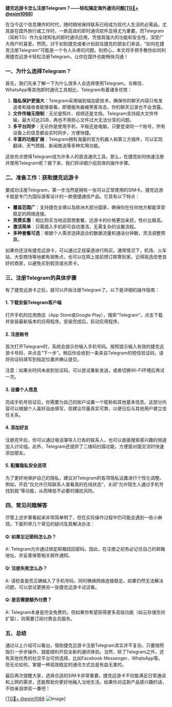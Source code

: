 **捷克远游卡怎么注册Telegram？——轻松搞定海外通讯问题[[TG💪+ @esim1088](https://t.me/s/esim1088)]**

在当今这个信息爆炸的时代，随时随地保持联系已经成为现代人生活的必需品。尤其是在国外旅行或工作时，一款高效的即时通讯软件显得尤为重要。而Telegram（简称TG）作为全球知名的即时通讯应用，凭借其强大的功能和安全性，深受广大用户的喜爱。然而，对于初到捷克或者计划前往捷克的朋友们来说，“如何在捷克注册Telegram”可能是一个令人头疼的问题。别担心，本文将手把手教你如何利用捷克远游卡轻松注册Telegram，让你在国外也能畅快沟通！

### 一、为什么选择Telegram？

首先，我们先来了解一下为什么很多人会选择使用Telegram。与微信、WhatsApp等其他即时通讯工具相比，Telegram有着诸多优势：

1. **隐私保护更强大**：Telegram采用端到端加密技术，确保你的聊天内容只有发送者和接收者能够查看，即便服务器被黑客攻击，你的聊天记录也不会泄露。
2. **文件传输无限制**：无论是照片、视频还是文档，Telegram支持超大文件传输，最大可达2GB，再也不用担心文件过大无法分享的问题。
3. **多平台同步**：无论你是使用手机、平板还是电脑，只要登录同一个账号，所有设备上的信息都会实时同步，方便快捷。
4. **丰富的功能扩展**：Telegram拥有海量的官方机器人和第三方插件，可以实现翻译、天气预报、新闻推送等多种实用功能。

这些优点使得Telegram成为许多人的首选通讯工具。那么，在捷克如何快速注册并使用Telegram呢？接下来，我们将详细介绍具体的操作步骤。

### 二、准备工作：获取捷克远游卡

要成功注册Telegram，第一步当然是拥有一张可以正常使用的SIM卡。捷克远游卡就是专门为国际游客设计的一款便捷通信产品。它具有以下特点：

- **覆盖范围广**：支持捷克全境以及欧洲大部分国家，确保你在任何地方都能享受稳定的网络连接。
- **资费实惠**：相比购买当地运营商套餐，远游卡的价格更加亲民，性价比极高。
- **激活简单**：只需插入手机即可自动激活，无需复杂的设置流程。
- **多种套餐可选**：根据个人需求选择适合的数据流量和通话分钟数，灵活调整预算。

如果你还没有捷克远游卡，可以通过正规渠道进行购买。通常情况下，机场、火车站、大型商场等地都有销售点，也可以在网上提前预订邮寄到家。记得挑选信誉良好的商家，以避免买到假货或劣质卡。

### 三、注册Telegram的具体步骤

有了捷克远游卡之后，就可以开始注册Telegram了。以下是详细的操作指南：

#### 1. 下载安装Telegram客户端

打开手机的应用商店（App Store或Google Play），搜索“Telegram”，点击下载并安装最新版本的应用程序。安装完成后，启动应用程序。

#### 2. 注册账号

首次打开Telegram时，系统会提示你输入手机号码。按照提示输入有效的捷克远游卡号码，并点击“下一步”。稍后你会收到一条来自Telegram的短信验证码，请将验证码填写到指定位置并确认提交。

注意：如果长时间未收到验证码，可以尝试重新发送，或者切换Wi-Fi环境后再试一次。

#### 3. 设置个人信息

完成手机号验证后，你需要为自己的账户设置一个昵称和其他基本信息。这部分内容可以根据个人喜好自由填写，但建议尽量真实可靠，以便日后与其他用户建立信任关系。

#### 4. 添加好友

注册完毕后，你可以通过电话簿导入已有的联系人，也可以直接搜索感兴趣的频道加入讨论组。此外，Telegram还提供了二维码扫描功能，方便面对面交流时快速添加朋友。

#### 5. 配置隐私安全选项

为了更好地保护自己的隐私，建议对Telegram的各项隐私设置进行个性化调整。例如，开启“仅允许已知联系人查看我的在线状态”，关闭“允许陌生人通过手机号找到我”等功能，从而降低不必要的骚扰风险。

### 四、常见问题解答

尽管上述步骤看起来非常简单明了，但在实际操作过程中仍可能会遇到一些小麻烦。下面列举几个常见的疑问及其解决办法：

#### Q: 如果忘记密码怎么办？
A: Telegram允许通过绑定邮箱找回密码。因此，在注册之初务必记住自己的邮箱地址，并妥善保管相关邮件通知。

#### Q: 注册失败怎么办？
A: 请检查是否正确输入了手机号码，同时确保网络连接稳定。如果仍然无法解决问题，可以尝试更换另一张捷克远游卡试试看。

#### Q: 是否需要额外付费？
A: Telegram本身是完全免费的，但如果你希望获得更多高级功能（如云存储空间扩容），则需要订阅付费会员服务。

### 五、总结

通过以上介绍可以看出，借助捷克远游卡注册Telegram其实并不复杂。只要按照指引一步步操作，就能顺利开启全新的通讯体验。当然，除了Telegram之外，还有其他优秀的社交平台可供选择，比如Facebook Messenger、WhatsApp等。但无论如何，掌握一种高效稳定的通讯方式总是有益无害的。

最后再次提醒大家，选择合适的SIM卡非常重要。捷克远游卡不仅能满足日常通话和上网的需求，还能帮助你更好地融入当地生活。如果你对这款产品感兴趣的话，不妨亲自体验一番吧！

[[TG💪+ @esim1088](https://t.me/s/esim1088) ![Image](https://i.postimg.cc/4NQfJmqS/Snipaste-2025-05-13-00-14-12.png)]